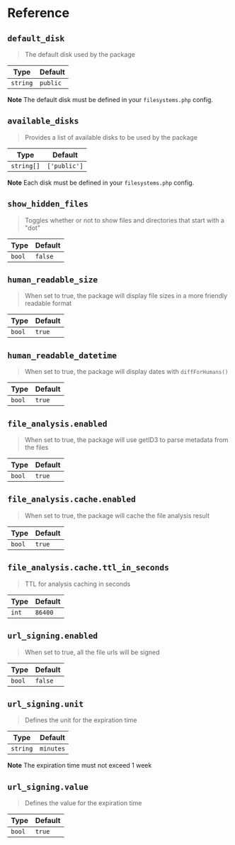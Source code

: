 # Reference

## `default_disk`

> The default disk used by the package

| Type     | Default  |
|----------|----------|
| `string` | `public` |

**Note** The default disk must be defined in your `filesystems.php` config.

## `available_disks`

> Provides a list of available disks to be used by the package

| Type       | Default      |
|------------|--------------|
| `string[]` | `['public']` |

**Note** Each disk must be defined in your `filesystems.php` config.

## `show_hidden_files`

> Toggles whether or not to show files and directories that start with a "dot"

| Type   | Default |
|--------|---------|
| `bool` | `false` |

## `human_readable_size`

> When set to true, the package will display file sizes in a more friendly readable format

| Type   | Default |
|--------|---------|
| `bool` | `true`  |

## `human_readable_datetime`

> When set to true, the package will display dates with `diffForHumans()`

| Type   | Default |
|--------|---------|
| `bool` | `true`  |

## `file_analysis.enabled`

> When set to true, the package will use getID3 to parse metadata from the files

| Type   | Default |
|--------|---------|
| `bool` | `true`  |

## `file_analysis.cache.enabled`

> When set to true, the package will cache the file analysis result

| Type   | Default |
|--------|---------|
| `bool` | `true`  |

## `file_analysis.cache.ttl_in_seconds`

> TTL for analysis caching in seconds

| Type  | Default |
|-------|---------|
| `int` | `86400` |

## `url_signing.enabled`

> When set to true, all the file urls will be signed

| Type   | Default |
|--------|---------|
| `bool` | `false` |

## `url_signing.unit`

> Defines the unit for the expiration time

| Type     | Default   |
|----------|-----------|
| `string` | `minutes` |

**Note** The expiration time must not exceed 1 week

## `url_signing.value`

> Defines the value for the expiration time

| Type   | Default |
|--------|---------|
| `bool` | `true`  |


